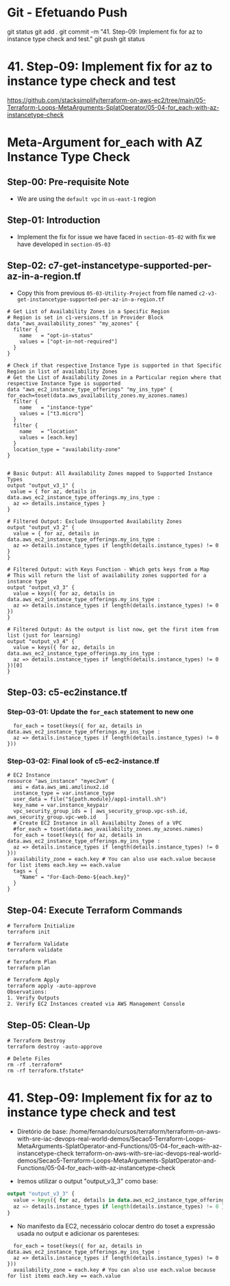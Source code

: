 
# ############################################################################
# ############################################################################
# ############################################################################
# Git - Efetuando Push

git status
git add .
git commit -m "41. Step-09: Implement fix for az to instance type check and test."
git push
git status


# ############################################################################
# ############################################################################
# ############################################################################
# 41. Step-09: Implement fix for az to instance type check and test


<https://github.com/stacksimplify/terraform-on-aws-ec2/tree/main/05-Terraform-Loops-MetaArguments-SplatOperator/05-04-for_each-with-az-instancetype-check>

# Meta-Argument for_each with AZ Instance Type Check

## Step-00: Pre-requisite Note
- We are using the `default vpc` in `us-east-1` region

## Step-01: Introduction
- Implement the fix for issue we have faced in `section-05-02` with fix we have developed in `section-05-03`

## Step-02: c7-get-instancetype-supported-per-az-in-a-region.tf
- Copy this from previous `05-03-Utility-Project` from file named  `c2-v3-get-instancetype-supported-per-az-in-a-region.tf`
```t
# Get List of Availability Zones in a Specific Region
# Region is set in c1-versions.tf in Provider Block
data "aws_availability_zones" "my_azones" {
  filter {
    name   = "opt-in-status"
    values = ["opt-in-not-required"]
  }
}

# Check if that respective Instance Type is supported in that Specific Region in list of availability Zones
# Get the List of Availability Zones in a Particular region where that respective Instance Type is supported
data "aws_ec2_instance_type_offerings" "my_ins_type" {
for_each=toset(data.aws_availability_zones.my_azones.names)
  filter {
    name   = "instance-type"
    values = ["t3.micro"]
  }
  filter {
    name   = "location"
    values = [each.key]
  }
  location_type = "availability-zone"
}


# Basic Output: All Availability Zones mapped to Supported Instance Types
output "output_v3_1" {
 value = { for az, details in data.aws_ec2_instance_type_offerings.my_ins_type :
  az => details.instance_types }   
}

# Filtered Output: Exclude Unsupported Availability Zones
output "output_v3_2" {
  value = { for az, details in data.aws_ec2_instance_type_offerings.my_ins_type :
  az => details.instance_types if length(details.instance_types) != 0 }
}

# Filtered Output: with Keys Function - Which gets keys from a Map
# This will return the list of availability zones supported for a instance type
output "output_v3_3" {
  value = keys({ for az, details in data.aws_ec2_instance_type_offerings.my_ins_type :
  az => details.instance_types if length(details.instance_types) != 0 }) 
}

# Filtered Output: As the output is list now, get the first item from list (just for learning)
output "output_v3_4" {
  value = keys({ for az, details in data.aws_ec2_instance_type_offerings.my_ins_type :
  az => details.instance_types if length(details.instance_types) != 0 })[0]
}
```

## Step-03: c5-ec2instance.tf
### Step-03-01: Update the `for_each` statement to new one 
```t
  for_each = toset(keys({ for az, details in data.aws_ec2_instance_type_offerings.my_ins_type :
  az => details.instance_types if length(details.instance_types) != 0 }))
```
### Step-03-02: Final look of c5-ec2-instance.tf
```t
# EC2 Instance
resource "aws_instance" "myec2vm" {
  ami = data.aws_ami.amzlinux2.id
  instance_type = var.instance_type
  user_data = file("${path.module}/app1-install.sh")
  key_name = var.instance_keypair
  vpc_security_group_ids = [ aws_security_group.vpc-ssh.id, aws_security_group.vpc-web.id   ]
  # Create EC2 Instance in all Availabilty Zones of a VPC  
  #for_each = toset(data.aws_availability_zones.my_azones.names)
  for_each = toset(keys({ for az, details in data.aws_ec2_instance_type_offerings.my_ins_type :
  az => details.instance_types if length(details.instance_types) != 0 }))
  availability_zone = each.key # You can also use each.value because for list items each.key == each.value
  tags = {
    "Name" = "For-Each-Demo-${each.key}"
  }
}
```

## Step-04: Execute Terraform Commands
```t
# Terraform Initialize
terraform init

# Terraform Validate
terraform validate

# Terraform Plan
terraform plan

# Terraform Apply
terraform apply -auto-approve
Observations:
1. Verify Outputs
2. Verify EC2 Instances created via AWS Management Console
```


## Step-05: Clean-Up
```t
# Terraform Destroy
terraform destroy -auto-approve

# Delete Files
rm -rf .terraform*
rm -rf terraform.tfstate*
```




# ############################################################################
# ############################################################################
# ############################################################################
# 41. Step-09: Implement fix for az to instance type check and test

- Diretório de base:
/home/fernando/cursos/terraform/terraform-on-aws-with-sre-iac-devops-real-world-demos/Secao5-Terraform-Loops-MetaArguments-SplatOperator-and-Functions/05-04-for_each-with-az-instancetype-check
terraform-on-aws-with-sre-iac-devops-real-world-demos/Secao5-Terraform-Loops-MetaArguments-SplatOperator-and-Functions/05-04-for_each-with-az-instancetype-check

- Iremos utilizar o output "output_v3_3" como base:

~~~~tf
output "output_v3_3" {
  value = keys({ for az, details in data.aws_ec2_instance_type_offerings.my_ins_type :
  az => details.instance_types if length(details.instance_types) != 0 }) 
}
~~~~

- No manifesto da EC2, necessário colocar dentro do toset a expressão usada no output e adicionar os parenteses:

~~~~t
  for_each = toset(keys({ for az, details in data.aws_ec2_instance_type_offerings.my_ins_type :
  az => details.instance_types if length(details.instance_types) != 0 }))
  availability_zone = each.key # You can also use each.value because for list items each.key == each.value
~~~~